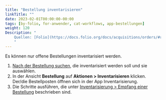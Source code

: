 ```yaml
---
title: "Bestellung inventarisieren"
linkTitle: ""
date: 2023-02-01T00:00:00-00:00
tags: [by-folio, for-anwender, cat-workflows, app-bestellungen]
weight: 120
Description: "
    Quellen: [Folio](https://docs.folio.org/docs/acquisitions/orders/#receiving-an-order ) & [GBV](https://info.gbv.de/display/FOLIOGBVEXTERN/Folio:+Bestellung+inventarisieren)
    "
---
```


Es können nur offene Bestellungen inventarisiert werden.

1.  [Nach der Bestellung suchen](https://info.gbv.de/display/FOLIOGBVEXTERN/Folio%3A+Bestellungen+suchen+und+exportieren), die inventarisiert werden soll und sie auswählen.
2.  In der Ansicht **Bestellung** auf **Aktionen > Inventarisieren** klicken. Der/die Bestellposten öffnen sich in der App Inventarisierung.
3.  Die Schritte ausführen, die unter [Inventarisierung > Empfang einer Bestellung](https://info.gbv.de/pages/viewpage.action?pageId=851935415) beschrieben sind.
